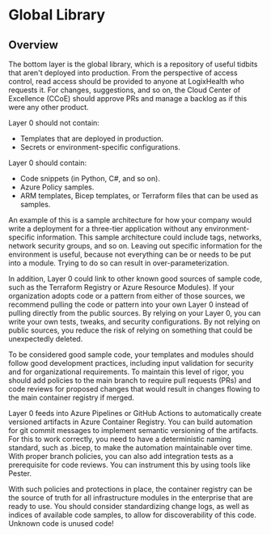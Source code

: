 # Global Library

## Overview

The bottom layer is the global library, which is a repository of useful tidbits that aren't deployed into production. From the perspective of access control, read access should be provided to anyone at LogixHealth who requests it. For changes, suggestions, and so on, the Cloud Center of Excellence (CCoE) should approve PRs and manage a backlog as if this were any other product.

Layer 0 should not contain:

- Templates that are deployed in production.
- Secrets or environment-specific configurations.

Layer 0 should contain:

- Code snippets (in Python, C#, and so on).
- Azure Policy samples.
- ARM templates, Bicep templates, or Terraform files that can be used as samples.

An example of this is a sample architecture for how your company would write a deployment for a three-tier application without any environment-specific information. This sample architecture could include tags, networks, network security groups, and so on. Leaving out specific information for the environment is useful, because not everything can be or needs to be put into a module. Trying to do so can result in over-parameterization.

In addition, Layer 0 could link to other known good sources of sample code, such as the Terraform Registry or Azure Resource Modules). If your organization adopts code or a pattern from either of those sources, we recommend pulling the code or pattern into your own Layer 0 instead of pulling directly from the public sources. By relying on your Layer 0, you can write your own tests, tweaks, and security configurations. By not relying on public sources, you reduce the risk of relying on something that could be unexpectedly deleted.

To be considered good sample code, your templates and modules should follow good development practices, including input validation for security and for organizational requirements. To maintain this level of rigor, you should add policies to the main branch to require pull requests (PRs) and code reviews for proposed changes that would result in changes flowing to the main container registry if merged.

Layer 0 feeds into Azure Pipelines or GitHub Actions to automatically create versioned artifacts in Azure Container Registry. You can build automation for git commit messages to implement semantic versioning of the artifacts. For this to work correctly, you need to have a deterministic naming standard, such as <service>.bicep, to make the automation maintainable over time. With proper branch policies, you can also add integration tests as a prerequisite for code reviews. You can instrument this by using tools like Pester.

With such policies and protections in place, the container registry can be the source of truth for all infrastructure modules in the enterprise that are ready to use. You should consider standardizing change logs, as well as indices of available code samples, to allow for discoverability of this code. Unknown code is unused code!
